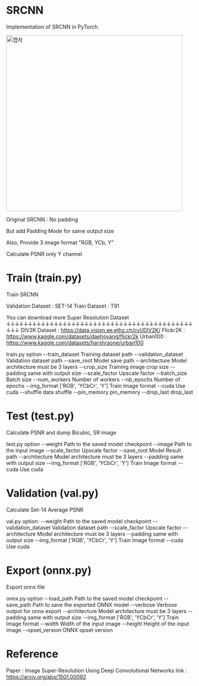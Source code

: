# SRCNN
Implementation of SRCNN in PyTorch.

<img width="474" alt="캡처" src="https://github.com/user-attachments/assets/6b23d04a-5e80-4662-88db-7568ce65c056">

Original SRCNN : No padding

But add Padding Mode for same output size

Also, Provide 3 image format "RGB, YCb, Y"

Calculate PSNR only Y channel

# Train (train.py)
Train SRCNN

Validation Dataset : SET-14
Train Dataset : T91

You can download more Super Resolution Dataset
↓↓↓↓↓↓↓↓↓↓↓↓↓↓↓↓↓↓↓↓↓↓↓↓↓↓↓↓↓↓↓↓↓↓↓↓↓↓↓↓↓↓↓↓↓↓
DIV2K Dataset : https://data.vision.ee.ethz.ch/cvl/DIV2K/
Flickr2K : https://www.kaggle.com/datasets/daehoyang/flickr2k
Urban100 : https://www.kaggle.com/datasets/harshraone/urban100

train.py option
  --train_dataset           Training dataset path
  --validation_dataset      Validation dataset path
  --save_root               Model save path
  --architecture            Model architecture must be 3 layers
  --crop_size               Training image crop size
  --padding                 same with output size
  --scale_factor            Upscale factor
  --batch_size              Batch size
  --num_workers             Number of workers
  --nb_epochs               Number of epochs
  --img_format              ['RGB', 'YCbCr', 'Y'] Train Image format
  --cuda                    Use cuda
  --shuffle                 data shuffle
  --pin_memory              pin_memory
  --drop_last               drop_last


# Test (test.py)
Calculate PSNR and dump Bicubic, SR image

test.py option
  --weight                  Path to the saved model checkpoint
  --image                   Path to the input image
  --scale_factor            Upscale factor
  --save_root               Model Result path
  --architecture            Model architecture must be 3 layers
  --padding                 same with output size
  --img_format              ['RGB', 'YCbCr', 'Y'] Train Image format
  --cuda                    Use cuda

# Validation (val.py)
Calculate Set-14 Average PSNR

val.py option:
  --weight                  Path to the saved model checkpoint
  --validation_dataset      Validation dataset path
  --scale_factor            Upscale factor
  --architecture            Model architecture must be 3 layers
  --padding                 same with output size
  --img_format              ['RGB', 'YCbCr', 'Y'] Train Image format
  --cuda                    Use cuda

# Export (onnx.py)
Export onnx file

onnx.py option
  --load_path              Path to the saved model checkpoint
  --save_path              Path to save the exported ONNX model
  --verbose                Verbose output for onnx export
  --architecture           Model architecture must be 3 layers
  --padding                same with output size
  --img_format             ['RGB', 'YCbCr', 'Y'] Train Image format
  --width                  Width of the input image
  --height                 Height of the input image
  --opset_version          ONNX opset version

# Reference

Paper : Image Super-Resolution Using Deep Convolutional Networks
link : https://arxiv.org/abs/1501.00092
